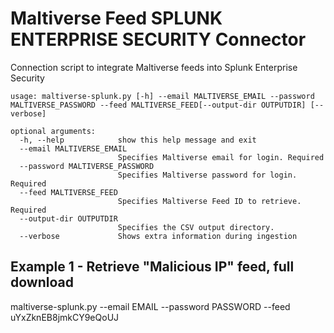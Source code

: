 # Maltiverse Feed SPLUNK ENTERPRISE SECURITY Connector
Connection script to integrate Maltiverse feeds into Splunk Enterprise Security

```
usage: maltiverse-splunk.py [-h] --email MALTIVERSE_EMAIL --password MALTIVERSE_PASSWORD --feed MALTIVERSE_FEED[--output-dir OUTPUTDIR] [--verbose]

optional arguments:
  -h, --help            show this help message and exit
  --email MALTIVERSE_EMAIL
                        Specifies Maltiverse email for login. Required
  --password MALTIVERSE_PASSWORD
                        Specifies Maltiverse password for login. Required
  --feed MALTIVERSE_FEED
                        Specifies Maltiverse Feed ID to retrieve. Required
  --output-dir OUTPUTDIR
                        Specifies the CSV output directory.
  --verbose             Shows extra information during ingestion
```

## Example 1 - Retrieve "Malicious IP" feed, full download
maltiverse-splunk.py --email EMAIL --password PASSWORD --feed uYxZknEB8jmkCY9eQoUJ 



